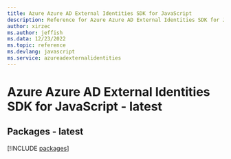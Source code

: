 ```yaml
---
title: Azure Azure AD External Identities SDK for JavaScript
description: Reference for Azure Azure AD External Identities SDK for JavaScript
author: xirzec
ms.author: jeffish
ms.data: 12/23/2022
ms.topic: reference
ms.devlang: javascript
ms.service: azureadexternalidentities
---
```

# Azure Azure AD External Identities SDK for JavaScript - latest
## Packages - latest
[!INCLUDE [packages](azure-ad-external-identities-index.md)]